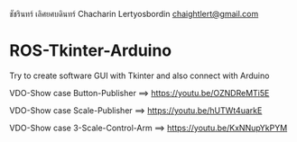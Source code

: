 ชัชรินทร์  เลิศยศบดินทร์
Chacharin Lertyosbordin
chaightlert@gmail.com
# ROS-Tkinter-Arduino
Try to create software GUI with Tkinter and also connect with Arduino

VDO-Show case
Button-Publisher ==> https://youtu.be/OZNDReMTi5E

VDO-Show case
Scale-Publisher ==> https://youtu.be/hUTWt4uarkE

VDO-Show case
3-Scale-Control-Arm ==> https://youtu.be/KxNNupYkPYM
